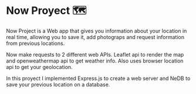 # Now Proyect 🗺

Now Project is a Web app that gives you information about your location in real time, allowing you to save it, add photograps and request information from previous locations.

Now make requests to 2 different web APIs. Leaflet api to render the map and openweathermap api to get weather info. Also uses browser location api to get your geolocation.

In this proyect I implemented Express.js to create a web server and NeDB to save your previous location on a database.
